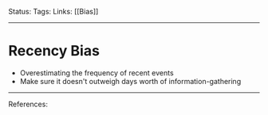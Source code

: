 Status:
Tags:
Links: [[Bias]]
___
# Recency Bias
- Overestimating the frequency of recent events
- Make sure it doesn't outweigh days worth of information-gathering
___
References: